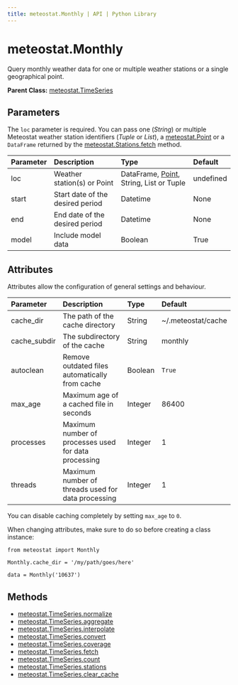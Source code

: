 ```yaml
---
title: meteostat.Monthly | API | Python Library
---
```


# meteostat.Monthly

Query monthly weather data for one or multiple weather stations or a single geographical point.

**Parent Class:** [meteostat.TimeSeries](/python/api/timeseries/)

## Parameters

The `loc` parameter is required. You can pass one (_String_) or multiple Meteostat weather station identifiers (_Tuple_ or _List_), a [meteostat.Point](/python/api/point) or a `DataFrame` returned by the [meteostat.Stations.fetch](/python/api/stations/fetch) method.

| **Parameter** | **Description**                  | **Type**                                                     | **Default** |
| :------------ | :------------------------------- | :----------------------------------------------------------- | :---------- |
| loc           | Weather station(s) or Point      | DataFrame, [Point](/python/api/point), String, List or Tuple | undefined   |
| start         | Start date of the desired period | Datetime                                                     | None        |
| end           | End date of the desired period   | Datetime                                                     | None        |
| model         | Include model data               | Boolean                                                      | True        |

## Attributes

Attributes allow the configuration of general settings and behaviour.

| **Parameter** | **Description**                                      | **Type** | **Default**        |
| :------------ | :--------------------------------------------------- | :------- | :----------------- |
| cache_dir     | The path of the cache directory                      | String   | ~/.meteostat/cache |
| cache_subdir  | The subdirectory of the cache                        | String   | monthly            |
| autoclean     | Remove outdated files automatically from cache       | Boolean  | `True`             |
| max_age       | Maximum age of a cached file in seconds              | Integer  | 86400              |
| processes     | Maximum number of processes used for data processing | Integer  | 1                  |
| threads       | Maximum number of threads used for data processing   | Integer  | 1                  |

You can disable caching completely by setting `max_age` to `0`.

When changing attributes, make sure to do so before creating a class instance:

```python{3}
from meteostat import Monthly

Monthly.cache_dir = '/my/path/goes/here'

data = Monthly('10637')
```

## Methods

* [meteostat.TimeSeries.normalize](/python/api/timeseries/normalize)
* [meteostat.TimeSeries.aggregate](/python/api/timeseries/aggregate)
* [meteostat.TimeSeries.interpolate](/python/api/timeseries/interpolate)
* [meteostat.TimeSeries.convert](/python/api/timeseries/convert)
* [meteostat.TimeSeries.coverage](/python/api/timeseries/coverage)
* [meteostat.TimeSeries.fetch](/python/api/timeseries/fetch)
* [meteostat.TimeSeries.count](/python/api/timeseries/count)
* [meteostat.TimeSeries.stations](/python/api/timeseries/stations)
* [meteostat.TimeSeries.clear_cache](/python/api/timeseries/clear_cache)
